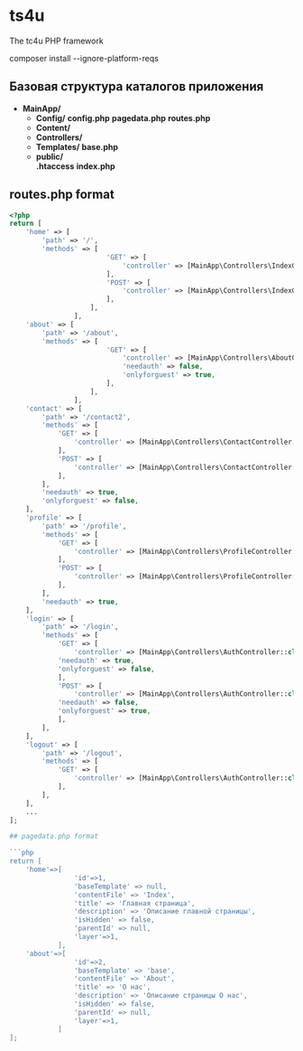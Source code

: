 # ts4u
The tc4u PHP framework

composer install --ignore-platform-reqs

## Базовая структура каталогов приложения

- **MainApp/**
    - **Config/**
        **config.php**
        **pagedata.php**
        **routes.php**
    - **Content/**
    - **Controllers/**
    - **Templates/**
        **base.php**
    - **public/**        
        **.htaccess**
        **index.php**
        

## routes.php format

```php
<?php 
return [
    'home' => [        
        'path' => '/',
        'methods' => [
                        'GET' => [
                            'controller' => [MainApp\Controllers\IndexController::class, 'index'],
                        ],
                        'POST' => [
                            'controller' => [MainApp\Controllers\IndexController::class, 'postData'],
                        ],
                    ],
                ],
    'about' => [
        'path' => '/about',
        'methods' => [
                        'GET' => [
                            'controller' => [MainApp\Controllers\AboutController::class, 'show'],
                            'needauth' => false,
                            'onlyforguest' => true,
                        ],
                    ],
                ],
    'contact' => [
        'path' => '/contact2',
        'methods' => [
            'GET' => [
                'controller' => [MainApp\Controllers\ContactController::class, 'show'],
            ],
            'POST' => [
                'controller' => [MainApp\Controllers\ContactController::class, 'send'],
            ],
        ],
        'needauth' => true,
        'onlyforguest' => false,
    ],
    'profile' => [
        'path' => '/profile',
        'methods' => [
            'GET' => [
                'controller' => [MainApp\Controllers\ProfileController::class, 'view'],
            ],
            'POST' => [
                'controller' => [MainApp\Controllers\ProfileController::class, 'update'],
            ],
        ],
        'needauth' => true,
    ],
    'login' => [
        'path' => '/login',
        'methods' => [
            'GET' => [
                'controller' => [MainApp\Controllers\AuthController::class, 'showLoginForm'],
            'needauth' => true,
            'onlyforguest' => false,
            ],
            'POST' => [
                'controller' => [MainApp\Controllers\AuthController::class, 'login'],
            'needauth' => false,
            'onlyforguest' => true,
            ],
        ],
    ],
    'logout' => [
        'path' => '/logout',
        'methods' => [
            'GET' => [
                'controller' => [MainApp\Controllers\AuthController::class, 'logout'],
            ],
        ],
    ],
    ...
];

## pagedata.php format

```php
return [
    'home'=>[
                'id'=>1,
                'baseTemplate' => null,
                'contentFile' => 'Index',        
                'title' => 'Главная страница',
                'description' => 'Описание главной страницы',
                'isHidden' => false,
                'parentId' => null,
                'layer'=>1,
            ],
    'about'=>[
                'id'=>2,
                'baseTemplate' => 'base',
                'contentFile' => 'About',       
                'title' => 'О нас',
                'description' => 'Описание страницы О нас',
                'isHidden' => false,
                'parentId' => null,
                'layer'=>1,
            ]
];
